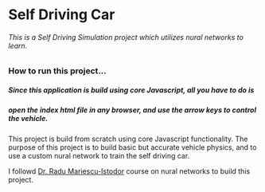 # Self Driving Car
###### This is a Self Driving Simulation project which utilizes nural networks to learn.


### How to run this project...

##### Since this application is build using core Javascript, all you have to do is 
##### open the index html file in any browser, and use the arrow keys to control the vehicle.


This project is build from scratch using core Javascript functionality. The purpose of this project is to build basic but accurate vehicle physics, and to use a custom nural network to train the self driving car.

I followd [Dr. Radu Mariescu-Istodor](https://www.youtube.com/watch?v=Rs_rAxEsAvI) course on nural networks to build this project.
